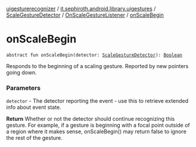 [uigesturerecognizer](../../../index.md) / [it.sephiroth.android.library.uigestures](../../index.md) / [ScaleGestureDetector](../index.md) / [OnScaleGestureListener](index.md) / [onScaleBegin](./on-scale-begin.md)

# onScaleBegin

`abstract fun onScaleBegin(detector: `[`ScaleGestureDetector`](../index.md)`): `[`Boolean`](https://kotlinlang.org/api/latest/jvm/stdlib/kotlin/-boolean/index.html)

Responds to the beginning of a scaling gesture. Reported by
new pointers going down.

### Parameters

`detector` - The detector reporting the event - use this to
retrieve extended info about event state.

**Return**
Whether or not the detector should continue recognizing
this gesture. For example, if a gesture is beginning
with a focal point outside of a region where it makes
sense, onScaleBegin() may return false to ignore the
rest of the gesture.

